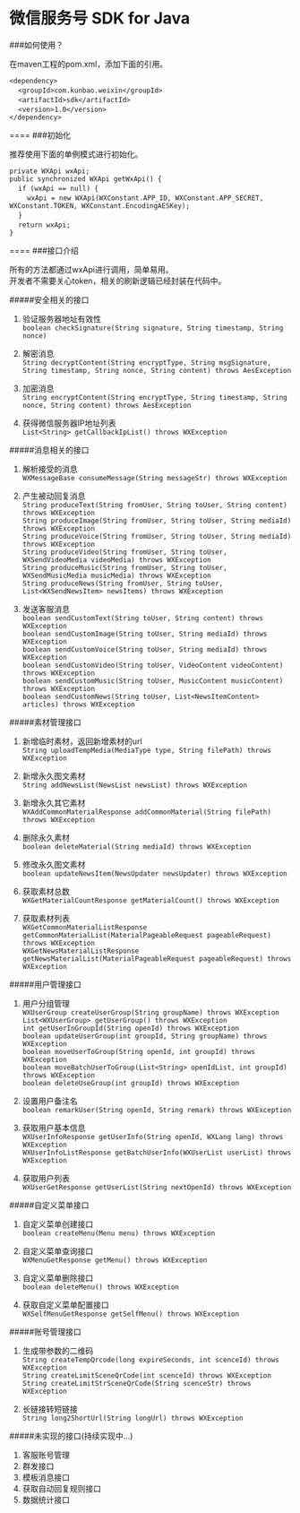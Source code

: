 微信服务号 SDK for Java
=====

###如何使用？

在maven工程的pom.xml，添加下面的引用。

`<dependency>`<br/>
&nbsp;&nbsp;&nbsp;&nbsp;`<groupId>com.kunbao.weixin</groupId>`<br/>
&nbsp;&nbsp;&nbsp;&nbsp;`<artifactId>sdk</artifactId>`<br/>
&nbsp;&nbsp;&nbsp;&nbsp;`<version>1.0</version>`<br/>
`</dependency>`<br/>

====
###初始化

推荐使用下面的单例模式进行初始化。

`private WXApi wxApi;`<br/>
`public synchronized WXApi getWxApi() {`<br/>
&nbsp;&nbsp;&nbsp;&nbsp;`if (wxApi == null) {`<br/>
&nbsp;&nbsp;&nbsp;&nbsp;&nbsp;&nbsp;&nbsp;&nbsp;`wxApi = new WXApi(WXConstant.APP_ID, WXConstant.APP_SECRET, WXConstant.TOKEN, WXConstant.EncodingAESKey);`<br/>
&nbsp;&nbsp;&nbsp;&nbsp;`}`<br/>
&nbsp;&nbsp;&nbsp;&nbsp;`return wxApi;`<br/>
`}`<br/>

====
###接口介绍

所有的方法都通过wxApi进行调用，简单易用。<br/>
开发者不需要关心token，相关的刷新逻辑已经封装在代码中。

#####安全相关的接口
1. 验证服务器地址有效性<br/>
`boolean checkSignature(String signature, String timestamp, String nonce)`<br/>

2. 解密消息<br/>
`String decryptContent(String encryptType, String msgSignature, String timestamp, String nonce, String content) throws AesException`<br/>

3. 加密消息<br/>
`String encryptContent(String encryptType, String timestamp, String nonce, String content) throws AesException`<br/>

4. 获得微信服务器IP地址列表<br/>
`List<String> getCallbackIpList() throws WXException`<br/>

#####消息相关的接口
1. 解析接受的消息<br/>
`WXMessageBase consumeMessage(String messageStr) throws WXException`<br/>

2. 产生被动回复消息<br/>
`String produceText(String fromUser, String toUser, String content) throws WXException`<br/>
`String produceImage(String fromUser, String toUser, String mediaId) throws WXException`<br/>
`String produceVoice(String fromUser, String toUser, String mediaId) throws WXException`<br/>
`String produceVideo(String fromUser, String toUser, WXSendVideoMedia videoMedia) throws WXException`<br/>
`String produceMusic(String fromUser, String toUser, WXSendMusicMedia musicMedia) throws WXException`<br/>
`String produceNews(String fromUser, String toUser, List<WXSendNewsItem> newsItems) throws WXException`<br/>

3. 发送客服消息<br/>
`boolean sendCustomText(String toUser, String content) throws WXException`<br/>
`boolean sendCustomImage(String toUser, String mediaId) throws WXException`<br/>
`boolean sendCustomVoice(String toUser, String mediaId) throws WXException`<br/>
`boolean sendCustomVideo(String toUser, VideoContent videoContent) throws WXException`<br/>
`boolean sendCustomMusic(String toUser, MusicContent musicContent) throws WXException`<br/>
`boolean sendCustomNews(String toUser, List<NewsItemContent> articles) throws WXException`<br/>

#####素材管理接口<br/>
1. 新增临时素材，返回新增素材的url<br/>
`String uploadTempMedia(MediaType type, String filePath) throws WXException`<br/>

2. 新增永久图文素材<br/>
`String addNewsList(NewsList newsList) throws WXException`<br/>

3. 新增永久其它素材<br/>
`WXAddCommonMaterialResponse addCommonMaterial(String filePath) throws WXException`<br/>

4. 删除永久素材<br/>
`boolean deleteMaterial(String mediaId) throws WXException`<br/>

5. 修改永久图文素材<br/>
`boolean updateNewsItem(NewsUpdater newsUpdater) throws WXException`<br/>

6. 获取素材总数<br/>
`WXGetMaterialCountResponse getMaterialCount() throws WXException`<br/>

7. 获取素材列表<br/>
`WXGetCommonMaterialListResponse getCommonMaterialList(MaterialPageableRequest pageableRequest) throws WXException`<br/>
`WXGetNewsMaterialListResponse getNewsMaterialList(MaterialPageableRequest pageableRequest) throws WXException`<br/>

#####用户管理接口<br/>
1. 用户分组管理<br/>
`WXUserGroup createUserGroup(String groupName) throws WXException`<br/>
`List<WXUserGroup> getUserGroup() throws WXException`<br/>
`int getUserInGroupId(String openId) throws WXException`<br/>
`boolean updateUserGroup(int groupId, String groupName) throws WXException`<br/>
`boolean moveUserToGroup(String openId, int groupId) throws WXException`<br/>
`boolean moveBatchUserToGroup(List<String> openIdList, int groupId) throws WXException`<br/>
`boolean deleteUseGroup(int groupId) throws WXException`<br/>

2. 设置用户备注名<br/>
`boolean remarkUser(String openId, String remark) throws WXException`<br/>

3. 获取用户基本信息<br/>
`WXUserInfoResponse getUserInfo(String openId, WXLang lang) throws WXException`<br/>
`WXUserInfoListResponse getBatchUserInfo(WXUserList userList) throws WXException`<br/>

4. 获取用户列表<br/>
`WXUserGetResponse getUserList(String nextOpenId) throws WXException`<br/>

#####自定义菜单接口<br/>
1. 自定义菜单创建接口<br/>
`boolean createMenu(Menu menu) throws WXException`<br/>

2. 自定义菜单查询接口<br/>
`WXMenuGetResponse getMenu() throws WXException`<br/>

3. 自定义菜单删除接口<br/>
`boolean deleteMenu() throws WXException`<br/>

4. 获取自定义菜单配置接口<br/>
`WXSelfMenuGetResponse getSelfMenu() throws WXException`<br/>

#####账号管理接口<br/>
1. 生成带参数的二维码<br/>
`String createTempQrcode(long expireSeconds, int scenceId) throws WXException`<br/>
`String createLimitSceneQrCode(int scenceId) throws WXException`<br/>
`String createLimitStrSceneQrCode(String scenceStr) throws WXException`<br/>

2. 长链接转短链接<br/>
`String long2ShortUrl(String longUrl) throws WXException`<br/>

#####未实现的接口(持续实现中...)
1. 客服账号管理<br/>
2. 群发接口<br/>
3. 模板消息接口<br/>
4. 获取自动回复规则接口<br/>
5. 数据统计接口<br/>
